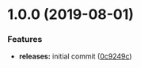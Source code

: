 <a name="1.0.0"></a>
# 1.0.0 (2019-08-01)


### Features

* **releases:** initial commit ([0c9249c](https://github.com/hypeJunction/elgg-ajax-form/commit/0c9249c))




